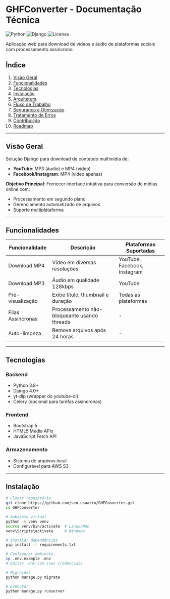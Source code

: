 # GHFConverter - Documentação Técnica

![Python](https://img.shields.io/badge/Python-3.8%2B-blue)
![Django](https://img.shields.io/badge/Django-4.0%2B-green)
![License](https://img.shields.io/badge/License-MIT-orange)

Aplicação web para download de vídeos e áudio de plataformas sociais com processamento assíncrono.

## Índice
1. [Visão Geral](#visão-geral)
2. [Funcionalidades](#funcionalidades)
3. [Tecnologias](#tecnologias)
4. [Instalação](#instalação)
5. [Arquitetura](#arquitetura)
6. [Fluxo de Trabalho](#fluxo-de-trabalho)
7. [Segurança e Otimização](#segurança-e-otimização)
8. [Tratamento de Erros](#tratamento-de-erros)
9. [Contribuição](#contribuição)
10. [Roadmap](#roadmap)

---

## Visão Geral <a name="visão-geral"></a>

Solução Django para download de conteúdo multimídia de:
- **YouTube**: MP3 (áudio) e MP4 (vídeo)
- **Facebook/Instagram**: MP4 (vídeo apenas)

**Objetivo Principal**: Fornecer interface intuitiva para conversão de mídias online com:
- Processamento em segundo plano
- Gerenciamento automatizado de arquivos
- Suporte multiplataforma

---

## Funcionalidades <a name="funcionalidades"></a>

| Funcionalidade       | Descrição                                  | Plataformas Suportadas       |
|----------------------|--------------------------------------------|------------------------------|
| Download MP4         | Vídeo em diversas resoluções              | YouTube, Facebook, Instagram |
| Download MP3         | Áudio em qualidade 128kbps                | YouTube                      |
| Pré-visualização     | Exibe título, thumbnail e duração         | Todas as plataformas         |
| Filas Assíncronas    | Processamento não-bloqueante usando threads | -                           |
| Auto-limpeza         | Remove arquivos após 24 horas             | -                           |

---

## Tecnologias <a name="tecnologias"></a>

### Backend
- Python 3.8+
- Django 4.0+
- yt-dlp (wrapper do youtube-dl)
- Celery (opcional para tarefas assíncronas)

### Frontend
- Bootstrap 5
- HTML5 Media APIs
- JavaScript Fetch API

### Armazenamento
- Sistema de arquivos local
- Configurável para AWS S3

---

## Instalação <a name="instalação"></a>

```bash
# Clonar repositório
git clone https://github.com/seu-usuario/GHFConverter.git
cd GHFConverter

# Ambiente virtual
python -m venv venv
source venv/bin/activate  # Linux/Mac
venv\Scripts\activate     # Windows

# Instalar dependências
pip install -r requirements.txt

# Configurar ambiente
cp .env.example .env
# Editar .env com suas credenciais

# Migrações
python manage.py migrate

# Executar
python manage.py runserver
